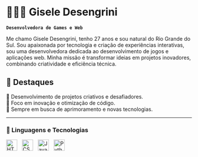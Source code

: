 # 👩🏻‍💻 Gisele Desengrini

**`Desenvolvedora de Games e Web`**

Me chamo Gisele Desengrini, tenho 27 anos e sou natural do Rio Grande do Sul. Sou apaixonada por tecnologia e criação de experiências interativas, sou uma desenvolvedora dedicada ao desenvolvimento de jogos e aplicações web. Minha missão é transformar ideias em projetos inovadores, combinando criatividade e eficiência técnica.

## 📌 Destaques

🔹 Desenvolvimento de projetos criativos e desafiadores.  
🔹 Foco em inovação e otimização de código.  
🔹 Sempre em busca de aprimoramento e novas tecnologias.

---

### 🤖 Linguagens e Tecnologias

<img 
    align="left" 
    alt="HTML"
    title="HTML" 
    width="30px" 
    style="padding-right: 10px;" 
    src="https://cdn.jsdelivr.net/gh/devicons/devicon@latest/icons/html5/html5-original.svg" 
/>
<img 
    align="left" 
    alt="CSS" 
    title="CSS"
    width="30px" 
    style="padding-right: 10px;" 
    src="https://cdn.jsdelivr.net/gh/devicons/devicon@latest/icons/css3/css3-original.svg" 
/>
<img 
    align="left" 
    alt="JavaScript" 
    title="JavaScript"
    width="30px" 
    style="padding-right: 10px;" 
    src="https://cdn.jsdelivr.net/gh/devicons/devicon@latest/icons/javascript/javascript-original.svg" 
/>

<img 
    align="left" 
    alt="Python" 
    title="Python"
    width="30px" 
    style="padding-right: 10px;" 
    src="https://cdn.jsdelivr.net/gh/devicons/devicon@latest/icons/python/python-original.svg" 
/>

<br/>
<br/>

